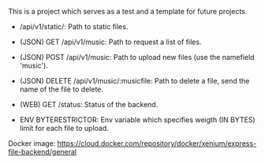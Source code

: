 This is a project which serves as a test and a template for future projects.

-  /api/v1/static/: Path to static files.

- (JSON) GET /api/v1/music: Path to request a list of files.
- (JSON) POST /api/v1/music: Path to upload new files (use the namefield 'music').
- (JSON) DELETE /api/v1/music/:musicfile: Path to delete a file, send the name of the file to delete.

- (WEB)  GET /status: Status of the backend.

- ENV BYTERESTRICTOR: Env variable which specifies weigth (IN BYTES) limit for each file to upload.

Docker image: https://cloud.docker.com/repository/docker/xenium/express-file-backend/general
